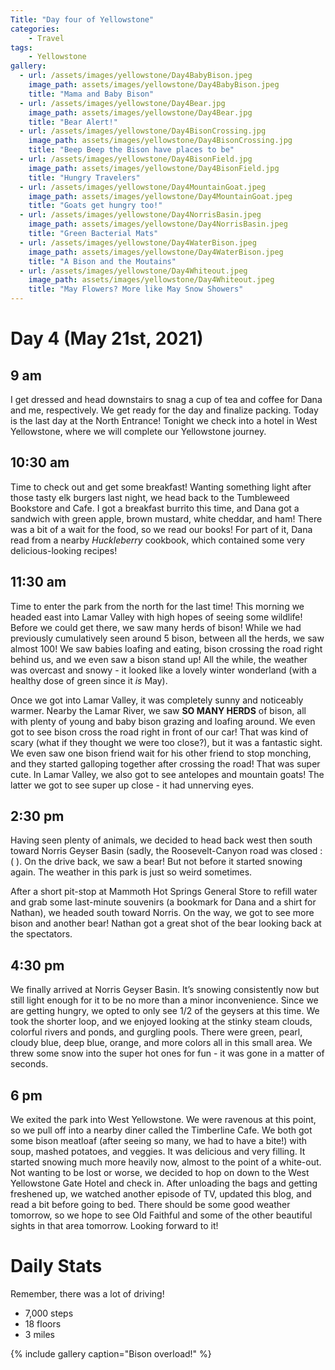 ```yaml
---
Title: "Day four of Yellowstone"
categories:
    - Travel
tags:
    - Yellowstone
gallery:
  - url: /assets/images/yellowstone/Day4BabyBison.jpeg
    image_path: assets/images/yellowstone/Day4BabyBison.jpeg
    title: "Mama and Baby Bison"
  - url: /assets/images/yellowstone/Day4Bear.jpg
    image_path: assets/images/yellowstone/Day4Bear.jpg
    title: "Bear Alert!"
  - url: /assets/images/yellowstone/Day4BisonCrossing.jpg
    image_path: assets/images/yellowstone/Day4BisonCrossing.jpg
    title: "Beep Beep the Bison have places to be"
  - url: /assets/images/yellowstone/Day4BisonField.jpg
    image_path: assets/images/yellowstone/Day4BisonField.jpg
    title: "Hungry Travelers"
  - url: /assets/images/yellowstone/Day4MountainGoat.jpeg
    image_path: assets/images/yellowstone/Day4MountainGoat.jpeg
    title: "Goats get hungry too!"
  - url: /assets/images/yellowstone/Day4NorrisBasin.jpeg
    image_path: assets/images/yellowstone/Day4NorrisBasin.jpeg
    title: "Green Bacterial Mats"
  - url: /assets/images/yellowstone/Day4WaterBison.jpeg
    image_path: assets/images/yellowstone/Day4WaterBison.jpeg
    title: "A Bison and the Moutains"
  - url: /assets/images/yellowstone/Day4Whiteout.jpeg
    image_path: assets/images/yellowstone/Day4Whiteout.jpeg
    title: "May Flowers? More like May Snow Showers"
---
```

# Day 4 (May 21st, 2021)
## 9 am
I get dressed and head downstairs to snag a cup of tea and coffee for Dana and me, respectively. We get ready for the day and finalize packing. Today is the last day at the North Entrance! Tonight we check into a hotel in West Yellowstone, where we will complete our Yellowstone journey.

## 10:30 am
Time to check out and get some breakfast! Wanting something light after those tasty elk burgers last night, we head back to the Tumbleweed Bookstore and Cafe. I got a breakfast burrito this time, and Dana got a sandwich with green apple, brown mustard, white cheddar, and ham! There was a bit of a wait for the food, so we read our books! For part of it, Dana read from a nearby _Huckleberry_ cookbook, which contained some very delicious-looking recipes!

## 11:30 am
Time to enter the park from the north for the last time! This morning we headed east into Lamar Valley with high hopes of seeing some wildlife! Before we could get there, we saw many herds of bison! While we had previously cumulatively seen around 5 bison, between all the herds, we saw almost 100! We saw babies loafing and eating, bison crossing the road right behind us, and we even saw a bison stand up! All the while, the weather was overcast and snowy - it looked like a lovely winter wonderland (with a healthy dose of green since it _is_ May).

Once we got into Lamar Valley, it was completely sunny and noticeably warmer. Nearby the Lamar River, we saw **SO MANY HERDS** of bison, all with plenty of young and baby bison grazing and loafing around. We even got to see bison cross the road right in front of our car! That was kind of scary (what if they thought we were too close?), but it was a fantastic sight. We even saw one bison friend wait for his other friend to stop monching, and they started galloping together after crossing the road! That was super cute. In Lamar Valley, we also got to see antelopes and mountain goats! The latter we got to see super up close - it had unnerving eyes.

## 2:30 pm
Having seen plenty of animals, we decided to head back west then south toward Norris Geyser Basin (sadly, the Roosevelt-Canyon road was closed :( ). On the drive back, we saw a bear! But not before it started snowing again. The weather in this park is just so weird sometimes.

After a short pit-stop at Mammoth Hot Springs General Store to refill water and grab some last-minute souvenirs (a bookmark for Dana and a shirt for Nathan), we headed south toward Norris. On the way, we got to see more bison and another bear! Nathan got a great shot of the bear looking back at the spectators.

## 4:30 pm
We finally arrived at Norris Geyser Basin. It’s snowing consistently now but still light enough for it to be no more than a minor inconvenience. Since we are getting hungry, we opted to only see 1/2 of the geysers at this time. We took the shorter loop, and we enjoyed looking at the stinky steam clouds, colorful rivers and ponds, and gurgling pools. There were green, pearl, cloudy blue, deep blue, orange, and more colors all in this small area. We threw some snow into the super hot ones for fun - it was gone in a matter of seconds.

## 6 pm
We exited the park into West Yellowstone. We were ravenous at this point, so we pull off into a nearby diner called the Timberline Cafe. We both got some bison meatloaf (after seeing so many, we had to have a bite!) with soup, mashed potatoes, and veggies. It was delicious and very filling. It started snowing much more heavily now, almost to the point of a white-out. Not wanting to be lost or worse, we decided to hop on down to the West Yellowstone Gate Hotel and check in. After unloading the bags and getting freshened up, we watched another episode of TV, updated this blog, and read a bit before going to bed. There should be some good weather tomorrow, so we hope to see Old Faithful and some of the other beautiful sights in that area tomorrow. Looking forward to it!

# Daily Stats
Remember, there was a lot of driving!
- 7,000 steps
- 18 floors
- 3 miles

{% include gallery caption="Bison overload!" %}
